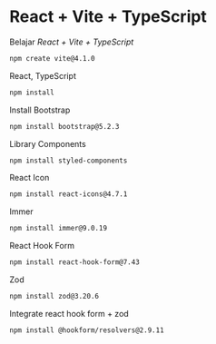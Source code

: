 # React + Vite + TypeScript

Belajar _React + Vite + TypeScript_

```bash
npm create vite@4.1.0
```

React, TypeScript

```bash
npm install
```

Install Bootstrap

```bash
npm install bootstrap@5.2.3
```

Library Components

```bash
npm install styled-components
```

React Icon

```bash
npm install react-icons@4.7.1
```

Immer

```bash
npm install immer@9.0.19
```

React Hook Form

```bash
npm install react-hook-form@7.43
```

Zod

```bash
npm install zod@3.20.6
```

Integrate react hook form + zod

```bash
npm install @hookform/resolvers@2.9.11
```
